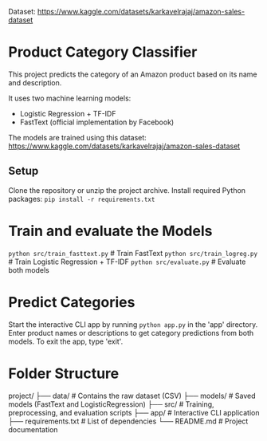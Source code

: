Dataset: https://www.kaggle.com/datasets/karkavelrajaj/amazon-sales-dataset

# Product Category Classifier

This project predicts the category of an Amazon product based on its
name and description.

It uses two machine learning models:
- Logistic Regression + TF-IDF
- FastText (official implementation by Facebook)

The models are trained using this dataset:
 https://www.kaggle.com/datasets/karkavelrajaj/amazon-sales-dataset

## Setup

Clone the repository or unzip the project archive.
Install required Python packages: `pip install -r requirements.txt`

# Train and evaluate the Models

`python src/train_fasttext.py`       # Train FastText
`python src/train_logreg.py`         # Train Logistic Regression + TF-IDF
`python src/evaluate.py`             # Evaluate both models

# Predict Categories

Start the interactive CLI app by running `python app.py` in the 'app' directory.
Enter product names or descriptions to get category predictions from both models.
To exit the app, type 'exit'.

# Folder Structure
project/
├── data/                # Contains the raw dataset (CSV)
├── models/              # Saved models (FastText and LogisticRegression)
├── src/                 # Training, preprocessing, and evaluation scripts
├── app/                 # Interactive CLI application
├── requirements.txt     # List of dependencies
└── README.md            # Project documentation
